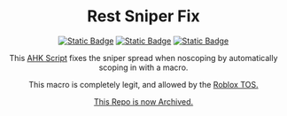 <h1 align="center">
Rest Sniper Fix
</h1>

<p align="center">
<a href= "https://github.com/rest-sniperfix/LICENSE"><img alt="Static Badge" src="https://img.shields.io/badge/LICENSE-UnLicense-Blue?style=for-the-badge&logo=github&color=blue"></a>
<a href= "https://github.com/MythicRest/rest-sniperfix/releases/tag/Release"><img alt="Static Badge" src="https://img.shields.io/badge/RELEASE-V2.3.0-Blue?style=for-the-badge&color=blue"></a>
<a href= "https://www.autohotkey.com"><img alt="Static Badge" src="https://img.shields.io/badge/MADE%20WITH-AHK-Blue?style=for-the-badge&color=blue"></a>



</p>

<p align="center">
This <a href= https://www.autohotkey.com/>AHK Script</a> fixes the sniper spread when noscoping
by automatically scoping in with a macro.
</p>

<p align="center">
This macro is completely legit, and allowed by the <a href= https://en.help.roblox.com/hc/en-us/articles/115004647846-Roblox-Terms-of-Use/>Roblox TOS.
</p>

<p align="center">
This Repo is now Archived.
</p>
